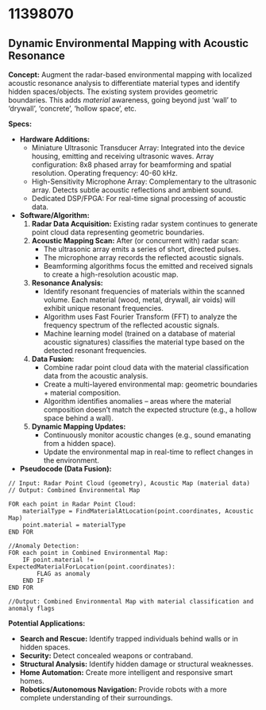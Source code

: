 # 11398070

## Dynamic Environmental Mapping with Acoustic Resonance

**Concept:** Augment the radar-based environmental mapping with localized acoustic resonance analysis to differentiate material types and identify hidden spaces/objects. The existing system provides geometric boundaries. This adds *material* awareness, going beyond just ‘wall’ to ‘drywall’, ‘concrete’, ‘hollow space’, etc.

**Specs:**

*   **Hardware Additions:**
    *   Miniature Ultrasonic Transducer Array: Integrated into the device housing, emitting and receiving ultrasonic waves. Array configuration: 8x8 phased array for beamforming and spatial resolution. Operating frequency: 40-60 kHz.
    *   High-Sensitivity Microphone Array: Complementary to the ultrasonic array. Detects subtle acoustic reflections and ambient sound.
    *   Dedicated DSP/FPGA: For real-time signal processing of acoustic data.
*   **Software/Algorithm:**
    1.  **Radar Data Acquisition:** Existing radar system continues to generate point cloud data representing geometric boundaries.
    2.  **Acoustic Mapping Scan:** After (or concurrent with) radar scan:
        *   The ultrasonic array emits a series of short, directed pulses.
        *   The microphone array records the reflected acoustic signals.
        *   Beamforming algorithms focus the emitted and received signals to create a high-resolution acoustic map.
    3.  **Resonance Analysis:**
        *   Identify resonant frequencies of materials within the scanned volume. Each material (wood, metal, drywall, air voids) will exhibit unique resonant frequencies.
        *   Algorithm uses Fast Fourier Transform (FFT) to analyze the frequency spectrum of the reflected acoustic signals.
        *   Machine learning model (trained on a database of material acoustic signatures) classifies the material type based on the detected resonant frequencies.
    4.  **Data Fusion:**
        *   Combine radar point cloud data with the material classification data from the acoustic analysis.
        *   Create a multi-layered environmental map: geometric boundaries + material composition.
        *   Algorithm identifies anomalies – areas where the material composition doesn’t match the expected structure (e.g., a hollow space behind a wall).
    5.  **Dynamic Mapping Updates:**
        *   Continuously monitor acoustic changes (e.g., sound emanating from a hidden space).
        *   Update the environmental map in real-time to reflect changes in the environment.
*   **Pseudocode (Data Fusion):**

```
// Input: Radar Point Cloud (geometry), Acoustic Map (material data)
// Output: Combined Environmental Map

FOR each point in Radar Point Cloud:
    materialType = FindMaterialAtLocation(point.coordinates, Acoustic Map)
    point.material = materialType
END FOR

//Anomaly Detection:
FOR each point in Combined Environmental Map:
    IF point.material != ExpectedMaterialForLocation(point.coordinates):
        FLAG as anomaly
    END IF
END FOR

//Output: Combined Environmental Map with material classification and anomaly flags
```

**Potential Applications:**

*   **Search and Rescue:** Identify trapped individuals behind walls or in hidden spaces.
*   **Security:** Detect concealed weapons or contraband.
*   **Structural Analysis:** Identify hidden damage or structural weaknesses.
*   **Home Automation:** Create more intelligent and responsive smart homes.
*   **Robotics/Autonomous Navigation:** Provide robots with a more complete understanding of their surroundings.